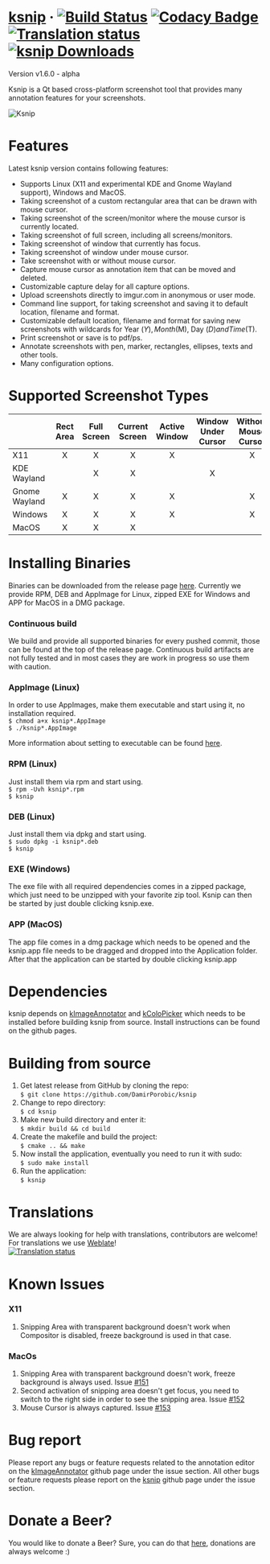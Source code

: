 # [ksnip](http://ksnip.org/) &middot; [![Build Status](https://travis-ci.org/DamirPorobic/ksnip.svg?branch=master)](https://travis-ci.org/DamirPorobic/ksnip) [![Codacy Badge](https://api.codacy.com/project/badge/Grade/94558bfc42d1466fae691a646cfe3f09)](https://www.codacy.com/app/DamirPorobic/ksnip?utm_source=github.com&amp;utm_medium=referral&amp;utm_content=DamirPorobic/ksnip&amp;utm_campaign=Badge_Grade) [![Translation status](https://hosted.weblate.org/widgets/ksnip/-/translations/svg-badge.svg)](https://hosted.weblate.org/engage/ksnip/?utm_source=widget) [![ksnip Downloads](https://img.shields.io/github/downloads/damirporobic/ksnip/total.svg)](https://github.com/damirporobic/ksnip/releases)


Version v1.6.0 - alpha

Ksnip is a Qt based cross-platform screenshot tool that provides many annotation features 
for your screenshots.

![Ksnip](https://i.imgur.com/TsDWwXC.png "Ksnip with annotations")


# Features
Latest ksnip version contains following features:
* Supports Linux (X11 and experimental KDE and Gnome Wayland support), Windows and MacOS.
* Taking screenshot of a custom rectangular area that can be drawn with mouse cursor.
* Taking screenshot of the screen/monitor where the mouse cursor is currently located.
* Taking screenshot of full screen, including all screens/monitors.
* Taking screenshot of window that currently has focus.
* Taking screenshot of window under mouse cursor.
* Take screenshot with or without mouse cursor.
* Capture mouse cursor as annotation item that can be moved and deleted.
* Customizable capture delay for all capture options.
* Upload screenshots directly to imgur.com in anonymous or user mode.
* Command line support, for taking screenshot and saving it to default location, filename and format.
* Customizable default location, filename and format for saving new screenshots with wildcards for Year ($Y), Month ($M), Day ($D) and Time ($T).
* Print screenshot or save is to pdf/ps.
* Annotate screenshots with pen, marker, rectangles, ellipses, texts and other tools.
* Many configuration options.


# Supported Screenshot Types
|              | Rect Area | Full Screen | Current Screen | Active Window | Window Under Cursor | Without Mouse Cursor |
| -------------|:---------:|:-----------:|:--------------:|:-------------:|:-------------------:|:--------------------:|
| X11          | X         | X           | X              | X             |                     | X                    |
| KDE Wayland  |           | X           | X              |               | X                   |                      |
| Gnome Wayland| X         | X           | X              | X             |                     | X                    |
| Windows      | X         | X           | X              | X             |                     | X                    |
| MacOS        | X         | X           | X              |               |                     |                      |


# Installing Binaries
Binaries can be downloaded from the release page [here](https://github.com/damirporobic/ksnip/releases). Currently we 
provide RPM, DEB and AppImage for Linux, zipped EXE for Windows and APP for MacOS in a DMG package.

### Continuous build
We build and provide all supported binaries for every pushed commit, those can be found at the top of the
release page. Continuous build artifacts are not fully tested and in most cases they are work in progress
so use them with caution.

### AppImage (Linux)
In order to use AppImages, make them executable and start using it, no installation required.  
`$ chmod a+x ksnip*.AppImage`  
`$ ./ksnip*.AppImage`

More information about setting to executable can be found [here](https://discourse.appimage.org/t/how-to-make-an-appimage-executable/80).

### RPM (Linux)
Just install them via rpm and start using.  
`$ rpm -Uvh ksnip*.rpm`  
`$ ksnip`  

### DEB (Linux)
Just install them via dpkg and start using.  
`$ sudo dpkg -i ksnip*.deb`  
`$ ksnip`  

### EXE (Windows)
The exe file with all required dependencies comes in a zipped package, which just need to be unzipped 
with your favorite zip tool. Ksnip can then be started by just double clicking ksnip.exe.

### APP (MacOS)
The app file comes in a dmg package which needs to be opened and the ksnip.app file needs to be dragged 
and dropped into the Application folder. After that the application can be started by double clicking ksnip.app


# Dependencies
ksnip depends on [kImageAnnotator](https://github.com/DamirPorobic/kImageAnnotator) and [kColoPicker](https://github.com/DamirPorobic/kColorPicker) which needs
to be installed before building ksnip from source. Install instructions can be found on the github pages.


# Building from source
1. Get latest release from GitHub by cloning the repo:  
    `$ git clone https://github.com/DamirPorobic/ksnip`  
2. Change to repo directory:  
    `$ cd ksnip`  
3. Make new build directory and enter it:  
    `$ mkdir build && cd build`  
4. Create the makefile and build the project:  
    `$ cmake .. && make`  
5. Now install the application, eventually you need to run it with sudo:  
    `$ sudo make install`  
6. Run the application:  
    `$ ksnip`  


# Translations
We are always looking for help with translations, contributors are welcome!  
For translations we use [Weblate](https://hosted.weblate.org/projects/ksnip/translations/)!  
[![Translation status](https://hosted.weblate.org/widgets/ksnip/-/translations/multi-green.svg)](https://hosted.weblate.org/engage/ksnip/?utm_source=widget)


# Known Issues

### X11
1. Snipping Area with transparent background doesn't work when Compositor is disabled, freeze background is used in that case.

### MacOs
1. Snipping Area with transparent background doesn't work, freeze background is always used. Issue [#151](https://github.com/DamirPorobic/ksnip/issues/151)
2. Second activation of snipping area doesn't get focus, you need to switch to the right side in order to see the snipping area. Issue [#152](https://github.com/DamirPorobic/ksnip/issues/152)
3. Mouse Cursor is always captured. Issue [#153](https://github.com/DamirPorobic/ksnip/issues/153)


# Bug report
Please report any bugs or feature requests related to the annotation editor on the [kImageAnnotator](https://github.com/DamirPorobic/kImageAnnotator/issues) github page under the issue section.
All other bugs or feature requests please report on the [ksnip](https://github.com/DamirPorobic/ksnip/issues) github page under the issue section.


# Donate a Beer?
You would like to donate a Beer? Sure, you can do that [here](https://paypal.com/paypalme2/damirporobic), donations are always welcome :)
